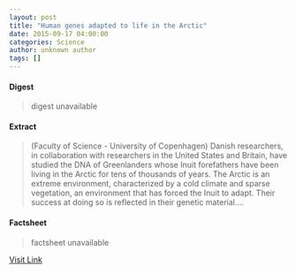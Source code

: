 ```yaml
---
layout: post
title: "Human genes adapted to life in the Arctic"
date: 2015-09-17 04:00:00
categories: Science
author: unknown author
tags: []
---
```



#### Digest
>digest unavailable

#### Extract
>(Faculty of Science - University of Copenhagen) Danish researchers, in collaboration with researchers in the United States and Britain, have studied the DNA of Greenlanders whose Inuit forefathers have been living in the Arctic for tens of thousands of years. The Arctic is an extreme environment, characterized by a cold climate and sparse vegetation, an environment that has forced the Inuit to adapt. Their success at doing so is reflected in their genetic material....

#### Factsheet
>factsheet unavailable

[Visit Link](http://www.eurekalert.org/pub_releases/2015-09/fos--hga091715.php)


